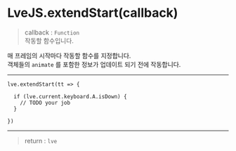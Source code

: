 # LveJS.extendStart(callback)

> callback : `Function`  
  작동할 함수입니다.

매 프레임의 시작마다 작동할 함수를 지정합니다.  
객체들의 `animate` 를 포함한 정보가 업데이트 되기 전에 작동합니다.

---

```
lve.extendStart(tt => {

  if (lve.current.keyboard.A.isDown) {
    // TODO your job
  }

})
```

---

> return : `lve`